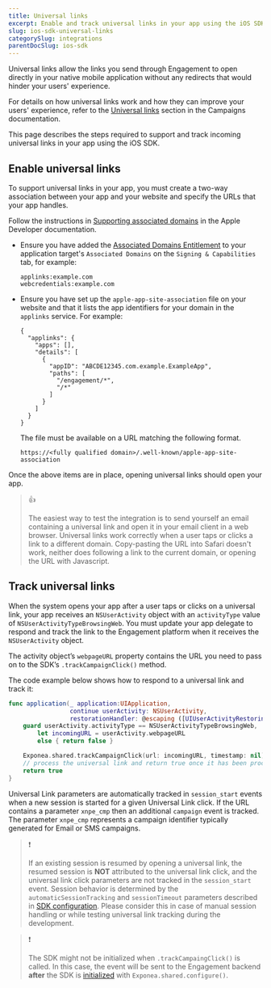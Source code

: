 ```yaml
---
title: Universal links
excerpt: Enable and track universal links in your app using the iOS SDK
slug: ios-sdk-universal-links
categorySlug: integrations
parentDocSlug: ios-sdk
---
```


Universal links allow the links you send through Engagement to open directly in your native mobile application without any redirects that would hinder your users' experience.

For details on how universal links work and how they can improve your users' experience, refer to the [Universal links](https://documentation.bloomreach.com/engagement/docs/universal-link) section in the Campaigns documentation.

This page describes the steps required to support and track incoming universal links in your app using the iOS SDK.

## Enable universal links

To support universal links in your app, you must create a two-way association between your app and your website and specify the URLs that your app handles.

Follow the instructions in [Supporting associated domains](https://developer.apple.com/documentation/xcode/supporting-associated-domains) in the Apple Developer documentation.

- Ensure you have added the [Associated Domains Entitlement](https://developer.apple.com/documentation/bundleresources/entitlements/com_apple_developer_associated-domains) to your application target's `Associated Domains` on the `Signing & Capabilities` tab, for example:
  ```
  applinks:example.com
  webcredentials:example.com
  ```
- Ensure you have set up the `apple-app-site-association` file on your website and that it lists the app identifiers for your domain in the `applinks` service. For example:
  ```
  {
    "applinks": {
      "apps": [],
      "details": [
        {
          "appID": "ABCDE12345.com.example.ExampleApp",
          "paths": [
            "/engagement/*",
            "/*"
          ]
        }
      ]
    }
  }
  ```
  The file must be available on a URL matching the following format.
  ```
  https://<fully qualified domain>/.well-known/apple-app-site-association
  ```

Once the above items are in place, opening universal links should open your app.

> 👍
>
> The easiest way to test the integration is to send yourself an email containing a universal link and open it in your email client in a web browser. Universal links work correctly when a user taps or clicks a link to a different domain. Copy-pasting the URL into Safari doesn't work, neither does following a link to the current domain, or opening the URL with Javascript.

## Track universal links

When the system opens your app after a user taps or clicks on a universal link, your app receives an `NSUserActivity` object with an `activityType` value of `NSUserActivityTypeBrowsingWeb`. You must update your app delegate to respond and track the link to the Engagement platform when it receives the `NSUserActivity` object.

The activity object’s `webpageURL` property contains the URL you need to pass on to the SDK’s `.trackCampaignClick()` method.

The code example below shows how to respond to a universal link and track it:

```swift
func application(_ application:UIApplication,
                 continue userActivity: NSUserActivity,
                 restorationHandler: @escaping ([UIUserActivityRestoring]?) -> Void) -> Bool {
    guard userActivity.activityType == NSUserActivityTypeBrowsingWeb,
        let incomingURL = userActivity.webpageURL
        else { return false }

    Exponea.shared.trackCampaignClick(url: incomingURL, timestamp: nil)
    // process the universal link and return true once it has been processed
    return true
}
```

Universal Link parameters are automatically tracked in `session_start` events when a new session is started for a given Universal Link click. If the URL contains a parameter `xnpe_cmp` then an additional `campaign` event is tracked. The parameter `xnpe_cmp` represents a campaign identifier typically generated for Email or SMS campaigns. 

> ❗️
>
> If an existing session is resumed by opening a universal link, the resumed session is **NOT** attributed to the universal link click, and the universal link click parameters are not tracked in the `session_start` event. Session behavior is determined by the `automaticSessionTracking` and `sessionTimeout` parameters described in [SDK configuration](https://documentation.bloomreach.com/engagement/docs/ios-sdk-configuration). Please consider this in case of manual session handling or while testing universal link tracking during the development.

> ❗️
>
> The SDK might not be initialized when `.trackCampaingClick()` is called. In this case, the event will be sent to the Engagement backend **after** the SDK is [initialized](https://documentation.bloomreach.com/engagement/docs/ios-sdk-setup#initialize-the-sdk) with `Exponea.shared.configure()`. 
